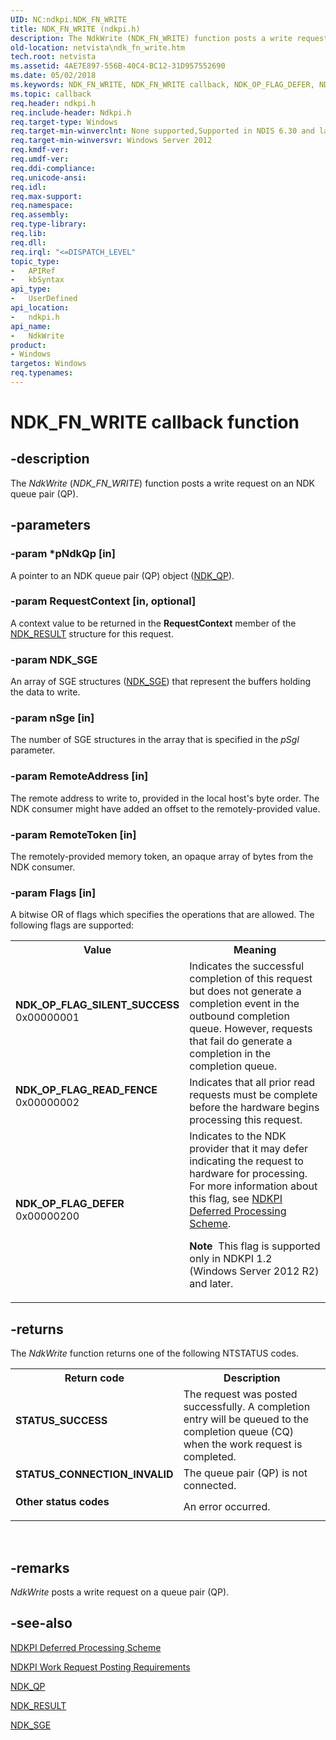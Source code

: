```yaml
---
UID: NC:ndkpi.NDK_FN_WRITE
title: NDK_FN_WRITE (ndkpi.h)
description: The NdkWrite (NDK_FN_WRITE) function posts a write request on an NDK queue pair (QP).
old-location: netvista\ndk_fn_write.htm
tech.root: netvista
ms.assetid: 4AE7E897-556B-40C4-BC12-31D957552690
ms.date: 05/02/2018
ms.keywords: NDK_FN_WRITE, NDK_FN_WRITE callback, NDK_OP_FLAG_DEFER, NDK_OP_FLAG_READ_FENCE, NDK_OP_FLAG_SILENT_SUCCESS, NdkWrite, NdkWrite callback function [Network Drivers Starting with Windows Vista], ndkpi/NdkWrite, netvista.ndk_fn_write
ms.topic: callback
req.header: ndkpi.h
req.include-header: Ndkpi.h
req.target-type: Windows
req.target-min-winverclnt: None supported,Supported in NDIS 6.30 and later.
req.target-min-winversvr: Windows Server 2012
req.kmdf-ver: 
req.umdf-ver: 
req.ddi-compliance: 
req.unicode-ansi: 
req.idl: 
req.max-support: 
req.namespace: 
req.assembly: 
req.type-library: 
req.lib: 
req.dll: 
req.irql: "<=DISPATCH_LEVEL"
topic_type:
-	APIRef
-	kbSyntax
api_type:
-	UserDefined
api_location:
-	ndkpi.h
api_name:
-	NdkWrite
product:
- Windows
targetos: Windows
req.typenames: 
---
```


# NDK_FN_WRITE callback function


## -description


The <i>NdkWrite</i> (<i>NDK_FN_WRITE</i>) function posts a write request on an NDK queue pair (QP).


## -parameters




### -param *pNdkQp [in]

A pointer to an NDK queue pair (QP) object (<a href="https://msdn.microsoft.com/library/windows/hardware/hh439933">NDK_QP</a>).


### -param RequestContext [in, optional]

A context value to be returned in the <b>RequestContext</b> member of the <a href="https://msdn.microsoft.com/library/windows/hardware/hh439935">NDK_RESULT</a> structure for this request.



### -param NDK_SGE

An array of SGE structures (<a href="https://msdn.microsoft.com/library/windows/hardware/hh439936">NDK_SGE</a>) that represent the buffers holding the data to write.

### -param nSge [in]

The number of SGE structures in the array  that is specified in the <i>pSgl</i>
parameter.


### -param RemoteAddress [in]

The remote address to write to, provided in the local host's byte order. The NDK consumer might have added an offset to the remotely-provided value.


### -param RemoteToken [in]

The remotely-provided memory token, an opaque array of bytes from the NDK consumer. 


### -param Flags [in]

A bitwise OR of flags which specifies the operations that are allowed. The following flags are supported:

<table>
<tr>
<th>Value</th>
<th>Meaning</th>
</tr>
<tr>
<td width="40%"><a id="NDK_OP_FLAG_SILENT_SUCCESS"></a><a id="ndk_op_flag_silent_success"></a><dl>
<dt><b>NDK_OP_FLAG_SILENT_SUCCESS</b></dt>
<dt>0x00000001</dt>
</dl>
</td>
<td width="60%">
Indicates the successful completion of this request but does not generate a completion event in the outbound completion queue. However, requests that fail do generate a completion in the completion queue.

</td>
</tr>
<tr>
<td width="40%"><a id="NDK_OP_FLAG_READ_FENCE"></a><a id="ndk_op_flag_read_fence"></a><dl>
<dt><b>NDK_OP_FLAG_READ_FENCE</b></dt>
<dt>0x00000002</dt>
</dl>
</td>
<td width="60%">
Indicates that all prior read requests must be complete before the hardware begins processing this request.

</td>
</tr>
<tr>
<td width="40%"><a id="NDK_OP_FLAG_DEFER"></a><a id="ndk_op_flag_defer"></a><dl>
<dt><b>NDK_OP_FLAG_DEFER</b></dt>
<dt>0x00000200</dt>
</dl>
</td>
<td width="60%">
Indicates to the NDK provider that it may defer indicating the request to hardware for processing. For more information about this flag, see <a href="https://msdn.microsoft.com/DA2D0FCA-D84B-4599-A560-8F87A0918D99">NDKPI Deferred Processing Scheme</a>.

<b>Note</b>  This flag is supported only in NDKPI 1.2 (Windows Server 2012 R2) and later.

</td>
</tr>
</table>

## -returns



The <i>NdkWrite</i> function returns one of the following NTSTATUS codes.

<table>
<tr>
<th>Return code</th>
<th>Description</th>
</tr>
<tr>
<td width="40%">
<dl>
<dt><b>STATUS_SUCCESS</b></dt>
</dl>
</td>
<td width="60%">
The request was posted successfully. A completion entry will be queued to the completion queue (CQ) when the work request is completed.


</td>
</tr>
<tr>
<td width="40%">
<dl>
<dt><b>STATUS_CONNECTION_INVALID</b></dt>
</dl>
</td>
<td width="60%">
The queue pair (QP) is not connected.
 

</td>
</tr>
<tr>
<td width="40%">
<dl>
<dt><b>Other status codes</b></dt>
</dl>
</td>
<td width="60%">
An error occurred. 

</td>
</tr>
</table>
 




## -remarks



<i>NdkWrite</i> posts a write request on a queue pair (QP).




## -see-also




<a href="https://msdn.microsoft.com/DA2D0FCA-D84B-4599-A560-8F87A0918D99">NDKPI Deferred Processing Scheme</a>



<a href="https://msdn.microsoft.com/2BF6F253-FCB4-4A61-9A67-81092F3C44E4">NDKPI Work Request Posting Requirements</a>



<a href="https://msdn.microsoft.com/library/windows/hardware/hh439933">NDK_QP</a>



<a href="https://msdn.microsoft.com/library/windows/hardware/hh439935">NDK_RESULT</a>



<a href="https://msdn.microsoft.com/library/windows/hardware/hh439936">NDK_SGE</a>
 

 


